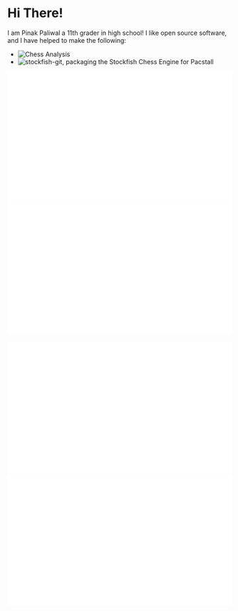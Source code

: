 # Hi There!
I am Pinak Paliwal a 11th grader in high school!
I like open source software, and I have helped to make the following:
- ![Chess Analysis](https://chessanalysis.tech)
- ![stockfish-git, packaging the Stockfish Chess Engine for Pacstall](https://github.com/pacstall/pacstall-programs/commit/7c613ff3d463790011df205252bef0dbe8ffb183)

![My Stats!](https://raw.githubusercontent.com/pythoncrazy/github-stats/master/generated/overview.svg#gh-dark-mode-only)
![My Stats!](https://raw.githubusercontent.com/pythoncrazy/github-stats/master/generated/overview.svg#gh-light-mode-only)

![My languages!](https://raw.githubusercontent.com/pythoncrazy/github-stats/master/generated/languages.svg#gh-dark-mode-only)
![My languages!](https://raw.githubusercontent.com/pythoncrazy/github-stats/master/generated/languages.svg#gh-light-mode-only)
